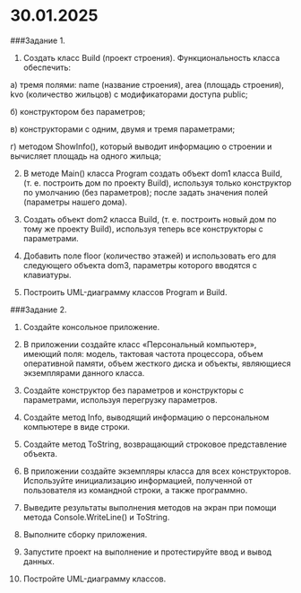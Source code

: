 # 30.01.2025
###Задание 1. 


1. Создать класс Build (проект строения). Функциональность класса обеспечить:

а) тремя полями: name (название строения), area (площадь строения), kvo (количество жильцов) с модификаторами доступа public;

б) конструктором без параметров;

в) конструкторами с одним, двумя и тремя параметрами;

г) методом ShowInfo(), который выводит информацию о строении и вычисляет площадь на одного жильца;

2. В методе Main() класса Program создать объект dom1 класса Build, (т. е. построить дом по проекту Build), используя только конструктор по умолчанию (без параметров); после задать значения полей (параметры нашего дома).

3. Создать объект dom2 класса Build, (т. е. построить новый дом по тому же проекту Build), используя теперь все конструкторы с параметрами.

4. Добавить поле floor (количество этажей) и использовать его для следующего объекта dom3, параметры которого вводятся с клавиатуры.

5. Построить UML-диаграмму классов Program и Build.

###Задание 2.
1. Создайте консольное приложение.

2. В приложении создайте класс «Персональный компьютер», имеющий поля: модель, тактовая частота процессора, объем оперативной памяти, объем жесткого диска и объекты, являющиеся экземплярами данного класса.

3. Создайте конструктор без параметров и конструкторы с параметрами, используя перегрузку параметров.

4.  Создайте метод Info, выводящий информацию о персональном компьютере в виде строки.

5.  Создайте метод ToString, возвращающий строковое представление объекта.

6.  В приложении создайте экземпляры класса для всех конструкторов. Используйте инициализацию информацией, полученной от пользователя из командной строки, а также программно.

7. Выведите результаты выполнения методов на экран при помощи метода Console.WriteLine() и ToString.

8. Выполните сборку приложения.

9.  Запустите проект на выполнение и протестируйте ввод и вывод данных.

10. Постройте UML-диаграмму классов.
